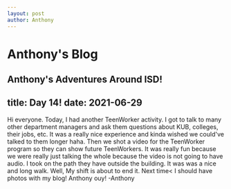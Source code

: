 ```yaml
---
layout: post
author: Anthony
---
```

# Anthony's Blog
Anthony's Adventures Around ISD!
---

title: Day 14!
date:  2021-06-29
---

Hi everyone. Today, I had another TeenWorker activity. I got to talk to many other department managers and ask them questions about KUB, colleges, their jobs, etc. It was a really nice experience and kinda wished we could've talked to them longer haha. Then we shot a video for the TeenWorker program so they can show future TeenWorkers. It was really fun because we were really just talking the whole because the video is not going to have audio. I took on the path they have outside the building. It was was a nice and long walk. Well, My shift is about to end it. Next time< I should have photos with my blog! Anthony ouy! -Anthony